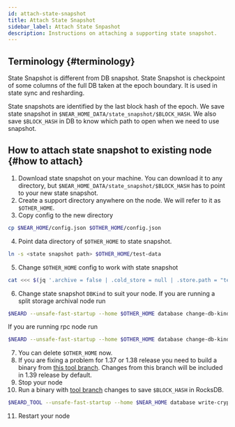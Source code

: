 ```yaml
---
id: attach-state-snapshot
title: Attach State Snapshot
sidebar_label: Attach State Snpashot
description: Instructions on attaching a supporting state snapshot.
---
```


## Terminology {#terminology}
State Snapshot is different from DB snapshot.
State Snapshot is checkpoint of some columns of the full DB taken at the epoch boundary.
It is used in state sync and resharding.

State snapshots are identified by the last block hash of the epoch.
We save state snapshot in `$NEAR_HOME_DATA/state_snapshot/$BLOCK_HASH`.
We also save `$BLOCK_HASH` in DB to know which path to open when we need to use snapshot. 

## How to attach state snapshot to existing node {#how to attach}
1. Download state snapshot on your machine.
You can download it to any directory, but `$NEAR_HOME_DATA/state_snapshot/$BLOCK_HASH` has to point to your new state snapshot.
2. Create a support directory anywhere on the node. We will refer to it as `$OTHER_HOME`.
3. Copy config to the new directory
```bash
cp $NEAR_HOME/config.json $OTHER_HOME/config.json
```
4. Point data directory of `$OTHER_HOME` to state snapshot.
```bash
ln -s <state snapshot path> $OTHER_HOME/test-data
```
5. Change `$OTHER_HOME` config to work with state snapshot
```bash
cat <<< $(jq '.archive = false | .cold_store = null | .store.path = "test-data"' $OTHER_HOME/config.json) > $OTHER_HOME/config.json
```
6. Change state snapshot `DBKind` to suit your node.
If you are running a split storage archival node run
```bash
$NEARD --unsafe-fast-startup --home $OTHER_HOME database change-db-kind --new-kind Hot change-hot
```
If you are running rpc node run
```bash
$NEARD --unsafe-fast-startup --home $OTHER_HOME database change-db-kind --new-kind RPC change-hot
```
7. You can delete `$OTHER_HOME` now.
8. If you are fixing a problem for 1.37 or 1.38 release you need to build a binary from [this tool branch](https://github.com/near/nearcore/tree/1.37.0-fix).
Changes from this branch will be included in 1.39 release by default.
9. Stop your node
10. Run a binary with [tool branch](https://github.com/near/nearcore/tree/1.37.0-fix) changes to save `$BLOCK_HASH` in RocksDB.
```bash
$NEARD_TOOL --unsafe-fast-startup --home $NEAR_HOME database write-crypto-hash --hash $BLOCK_HASH
```
11. Restart your node